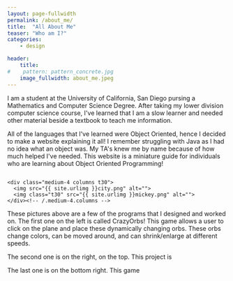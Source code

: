 ```yaml
---
layout: page-fullwidth
permalink: /about_me/
title:  "All About Me"
teaser: "Who am I?"
categories:
    - design

header:
    title:  
#    pattern: pattern_concrete.jpg
    image_fullwidth: about_me.jpeg
---
```

I am a student at the University of California, San Diego pursing a Mathematics and Computer Science Degree. After taking my lower division computer science course, I've learned that I am a slow learner and needed other material beside a textbook to teach me information. 

All of the languages that I've learned were Object Oriented, hence I decided to make a website explaining it all! I remember struggling with Java as I had no idea what an object was. My TA's knew me by name because of how much helped I've needed. This website is a miniature guide for individuals who are learning about Object Oriented Programming!


<div class="row">
    <div class="medium-8 columns t30">
    <img src="{{ site.urlimg }}orb.png" alt="">
    </div><!-- /.medium-8.columns -->

    <div class="medium-4 columns t30">
      <img src="{{ site.urlimg }}city.png" alt="">
      <img class="t30" src="{{ site.urlimg }}mickey.png" alt="">
    </div><!-- /.medium-4.columns -->

</div><!-- /.row -->

These pictures above are a few of the programs that I designed and worked on. The first one on the left is called CrazyOrbs! This game allows a user to click on the plane and place these dynamically changing orbs. These orbs change colors, can be moved around, and can shrink/enlarge at different speeds.

The second one is on the right, on the top. This project is 

The last one is on the bottom right. This game 

 [1]: http://foundation.zurb.com/docs/components/grid.html
